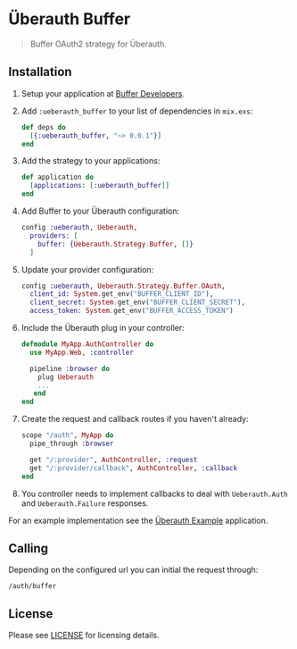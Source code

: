 # Überauth Buffer

> Buffer OAuth2 strategy for Überauth.

## Installation

1. Setup your application at [Buffer Developers](https://buffer.com/developers/apps/create).

1. Add `:ueberauth_buffer` to your list of dependencies in `mix.exs`:

    ```elixir
    def deps do
      [{:ueberauth_buffer, "~> 0.0.1"}]
    end
    ```

1. Add the strategy to your applications:

    ```elixir
    def application do
      [applications: [:ueberauth_buffer]]
    end
    ```

1. Add Buffer to your Überauth configuration:

    ```elixir
    config :ueberauth, Ueberauth,
      providers: [
        buffer: {Ueberauth.Strategy.Buffer, []}
      ]
    ```

1.  Update your provider configuration:

    ```elixir
    config :ueberauth, Ueberauth.Strategy.Buffer.OAuth,
      client_id: System.get_env("BUFFER_CLIENT_ID"),
      client_secret: System.get_env("BUFFER_CLIENT_SECRET"),
      access_token: System.get_env("BUFFER_ACCESS_TOKEN")
    ```

1.  Include the Überauth plug in your controller:

    ```elixir
    defmodule MyApp.AuthController do
      use MyApp.Web, :controller

      pipeline :browser do
        plug Ueberauth
        ...
       end
    end
    ```

1.  Create the request and callback routes if you haven't already:

    ```elixir
    scope "/auth", MyApp do
      pipe_through :browser

      get "/:provider", AuthController, :request
      get "/:provider/callback", AuthController, :callback
    end
    ```

1. You controller needs to implement callbacks to deal with `Ueberauth.Auth` and `Ueberauth.Failure` responses.

For an example implementation see the [Überauth Example](https://github.com/ueberauth/ueberauth_example) application.

## Calling

Depending on the configured url you can initial the request through:

    /auth/buffer

## License

Please see [LICENSE](https://github.com/pineconellc/ueberauth_buffer/blob/master/LICENSE) for licensing details.
